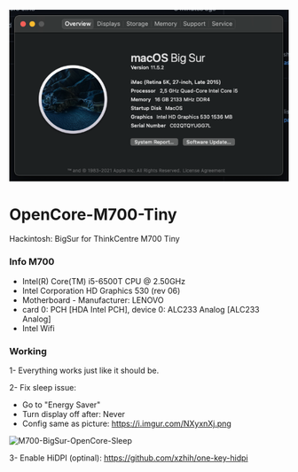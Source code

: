 

![M700-BigSur-OpenCore](https://github.com/irisvn/OpenCore-M700-Tiny/blob/main/2021-09-09_19-23.png "M700-BigSur-OpenCore")

# OpenCore-M700-Tiny
Hackintosh: BigSur for ThinkCentre M700 Tiny

### Info M700
* Intel(R) Core(TM) i5-6500T CPU @ 2.50GHz
* Intel Corporation HD Graphics 530 (rev 06)
* Motherboard - Manufacturer: LENOVO
* card 0: PCH [HDA Intel PCH], device 0: ALC233 Analog [ALC233 Analog]
* Intel Wifi

### Working
1- Everything works just like it should be.

2-  Fix sleep issue: 
* Go to "Energy Saver"
* Turn display off after: Never
* Config same as picture: https://i.imgur.com/NXyxnXj.png

![M700-BigSur-OpenCore-Sleep](https://i.imgur.com/NXyxnXj.png "M700-BigSur-OpenCore-Sleep")

3- Enable HiDPI (optinal): https://github.com/xzhih/one-key-hidpi
